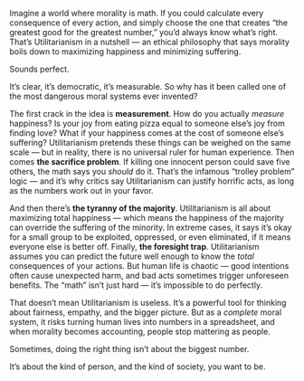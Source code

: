 Imagine a world where morality is math. If you could calculate every consequence of every action, and simply choose the one that creates “the greatest good for the greatest number,” you’d always know what’s right. That’s Utilitarianism in a nutshell — an ethical philosophy that says morality boils down to maximizing happiness and minimizing suffering.

Sounds perfect.

It’s clear, it’s democratic, it’s measurable. So why has it been called one of the most dangerous moral systems ever invented?

The first crack in the idea is **measurement**. How do you actually _measure_ happiness? Is your joy from eating pizza equal to someone else’s joy from finding love? What if your happiness comes at the cost of someone else’s suffering? Utilitarianism pretends these things can be weighed on the same scale — but in reality, there is no universal ruler for human experience.
Then comes **the sacrifice problem**. If killing one innocent person could save five others, the math says you _should_ do it. That’s the infamous “trolley problem” logic — and it’s why critics say Utilitarianism can justify horrific acts, as long as the numbers work out in your favor.

And then there’s **the tyranny of the majority**. Utilitarianism is all about maximizing total happiness — which means the happiness of the majority can override the suffering of the minority. In extreme cases, it says it’s okay for a small group to be exploited, oppressed, or even eliminated, if it means everyone else is better off.
Finally, **the foresight trap**. Utilitarianism assumes you can predict the future well enough to know the _total_ consequences of your actions. But human life is chaotic — good intentions often cause unexpected harm, and bad acts sometimes trigger unforeseen benefits. The “math” isn’t just hard — it’s impossible to do perfectly.

That doesn’t mean Utilitarianism is useless. It’s a powerful tool for thinking about fairness, empathy, and the bigger picture. But as a _complete_ moral system, it risks turning human lives into numbers in a spreadsheet, and when morality becomes accounting, people stop mattering as people.

Sometimes, doing the right thing isn’t about the biggest number.

It’s about the kind of person, and the kind of society, you want to be.
